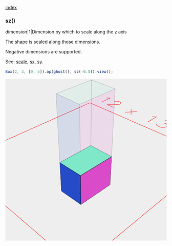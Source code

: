 [index](../../nb/api/index.md)
### sz()
dimension|1|Dimension by which to scale along the z axis

The shape is scaled along those dimensions.

Negative dimensions are supported.

See: [scale](../../nb/api/scale.nb), [sx](#https://raw.githubusercontent.com/jsxcad/JSxCAD/master/nb/api/sx.nb), [sy](#https://raw.githubusercontent.com/jsxcad/JSxCAD/master/nb/api/sy.md).

```JavaScript
Box(2, 3, [0, 5]).op(ghost(), sz(-0.5)).view();
```

![Image](sz.md.0.png)
